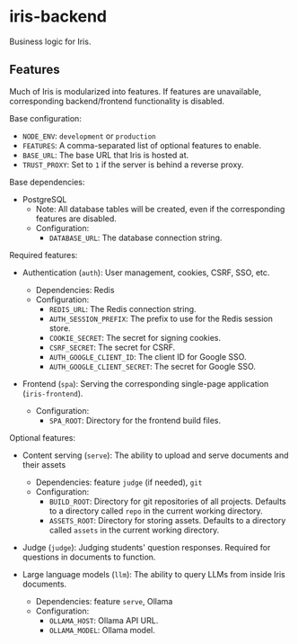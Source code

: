 # iris-backend

Business logic for Iris.

## Features

Much of Iris is modularized into features. If features are unavailable,
corresponding backend/frontend functionality is disabled.

Base configuration:

- `NODE_ENV`: `development` or `production`
- `FEATURES`: A comma-separated list of optional features to enable.
- `BASE_URL`: The base URL that Iris is hosted at.
- `TRUST_PROXY`: Set to `1` if the server is behind a reverse proxy.

Base dependencies:

- PostgreSQL
  - Note: All database tables will be created, even if the corresponding
    features are disabled.
  - Configuration:
    - `DATABASE_URL`: The database connection string.

Required features:

- Authentication (`auth`): User management, cookies, CSRF, SSO, etc.
  - Dependencies: Redis
  - Configuration:
    - `REDIS_URL`: The Redis connection string.
    - `AUTH_SESSION_PREFIX`: The prefix to use for the Redis session store.
    - `COOKIE_SECRET`: The secret for signing cookies.
    - `CSRF_SECRET`: The secret for CSRF.
    - `AUTH_GOOGLE_CLIENT_ID`: The client ID for Google SSO.
    - `AUTH_GOOGLE_CLIENT_SECRET`: The secret for Google SSO.

- Frontend (`spa`): Serving the corresponding single-page application
  (`iris-frontend`).
  - Configuration:
    - `SPA_ROOT`: Directory for the frontend build files.

Optional features:

- Content serving (`serve`): The ability to upload and serve documents and their
  assets
  - Dependencies: feature `judge` (if needed), `git`
  - Configuration:
    - `BUILD_ROOT`: Directory for git repositories of all projects. Defaults to
      a directory called `repo` in the current working directory.
    - `ASSETS_ROOT`: Directory for storing assets. Defaults to a directory
      called `assets` in the current working directory.

- Judge (`judge`): Judging students' question responses. Required for questions
  in documents to function.

- Large language models (`llm`): The ability to query LLMs from inside Iris
  documents.
  - Dependencies: feature `serve`, Ollama
  - Configuration:
    - `OLLAMA_HOST`: Ollama API URL.
    - `OLLAMA_MODEL`: Ollama model.
